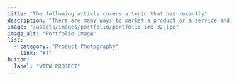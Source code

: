 ```yaml
---
title: "The following article covers a topic that has recently"
description: "There are many ways to market a product or a service and providing the potential clients and customers with testimonials. The power of testimonials can never be underestimated. People, especially nowadays."
image: "/assets/images/portfolio/portfolio_img_32.jpg"
image_alt: "Portfolio Image"
list:
  - category: "Product Photography"
    link: "#!"
button:
  label: "VIEW PROJECT"
---
```

